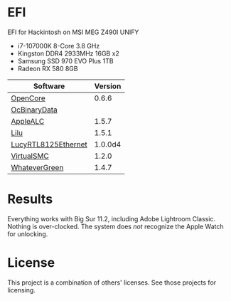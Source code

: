 # EFI
EFI for Hackintosh on MSI MEG Z490I UNIFY
* i7-107000K 8-Core 3.8 GHz
* Kingston DDR4 2933MHz 16GB x2
* Samsung SSD 970 EVO Plus 1TB
* Radeon RX 580 8GB

Software | Version
-------- | -------
[OpenCore](https://github.com/acidanthera/OpenCorePkg) | 0.6.6
[OcBinaryData](https://github.com/acidanthera/OcBinaryData) | 
[AppleALC](https://github.com/acidanthera/AppleALC) | 1.5.7
[Lilu](https://github.com/acidanthera/Lilu) | 1.5.1
[LucyRTL8125Ethernet](https://www.insanelymac.com/forum/topic/343542-lucyrtl8125ethernetkext-for-realtek-rtl8125) | 1.0.0d4
[VirtualSMC](https://github.com/acidanthera/VirtualSMC) | 1.2.0
[WhateverGreen](https://github.com/acidanthera/WhateverGreen) | 1.4.7

# Results
Everything works with Big Sur 11.2, including Adobe Lightroom Classic. Nothing is over-clocked. The system does *not* recognize the Apple Watch for unlocking.

# License
This project is a combination of others' licenses. See those projects for licensing.

